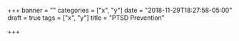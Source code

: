+++
banner = ""
categories = ["x", "y"]
date = "2018-11-29T18:27:58-05:00"
draft = true
tags = ["x", "y"]
title = "PTSD Prevention"

+++
